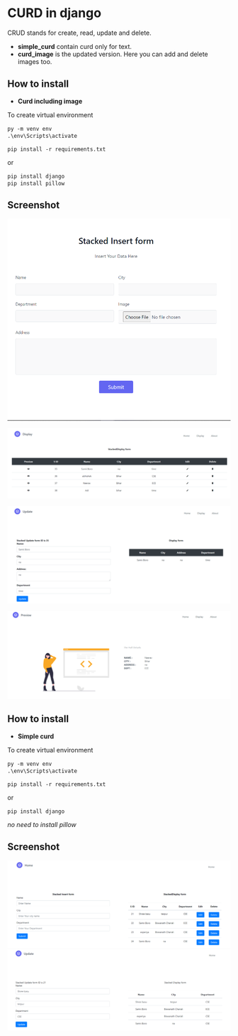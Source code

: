 # CURD in django

CRUD stands for create, read, update and delete.

- **simple_curd** contain curd only for text.
- **curd_image** is the updated version. Here you can add and delete images too.

## How to install

- **Curd including image**

To create virtual environment
```
py -m venv env
.\env\Scripts\activate
```
```
pip install -r requirements.txt
```
or
```
pip install django
pip install pillow
```

## Screenshot
![App Screenshot](https://github.com/Experiya/snapshot/blob/main/curd/Screenshot%20(508).png?raw=true)

![App Screenshot](https://github.com/Experiya/snapshot/blob/main/curd/Screenshot%20(509).png?raw=true)

![App Screenshot](https://github.com/Experiya/snapshot/blob/main/curd/Screenshot%20(510).png?raw=true)

![App Screenshot](https://github.com/Experiya/snapshot/blob/main/curd/Screenshot%20(511).png?raw=true)


## How to install

- **Simple curd**

To create virtual environment
```
py -m venv env
.\env\Scripts\activate
```
```
pip install -r requirements.txt
```
or
```
pip install django

```
*no need to install pillow*
## Screenshot
![App Screenshot](https://github.com/Experiya/snapshot/blob/main/curd/Screenshot%20(512).png?raw=true)
![App Screenshot](https://github.com/Experiya/snapshot/blob/main/curd/Screenshot%20(514).png?raw=true)

